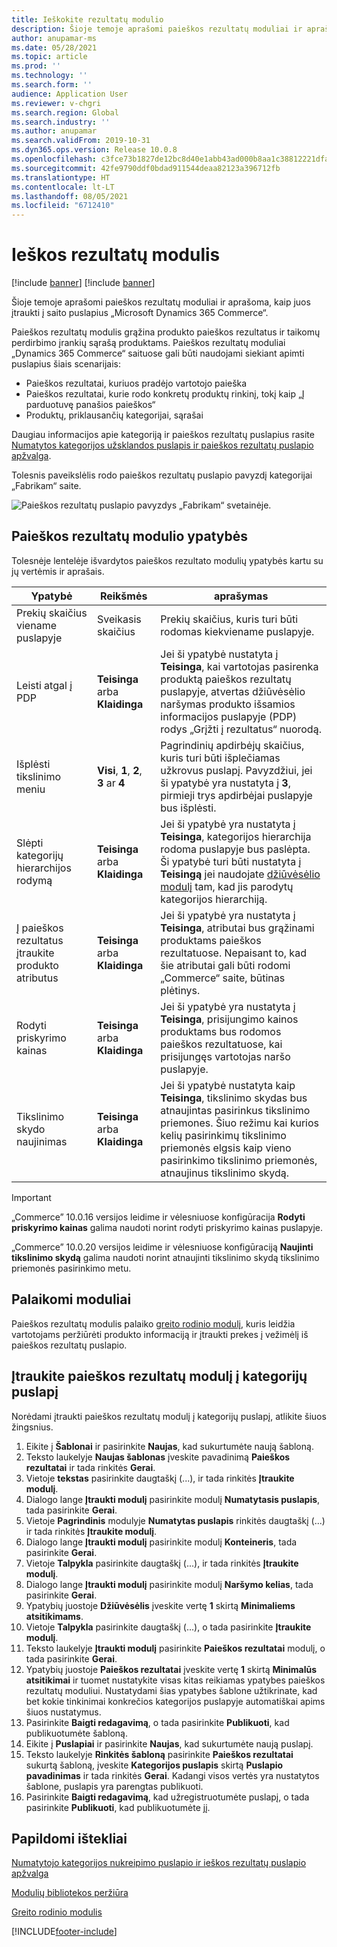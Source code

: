```yaml
---
title: Ieškokite rezultatų modulio
description: Šioje temoje aprašomi paieškos rezultatų moduliai ir aprašoma, kaip juos įtraukti į saito puslapius „Microsoft Dynamics 365 Commerce“.
author: anupamar-ms
ms.date: 05/28/2021
ms.topic: article
ms.prod: ''
ms.technology: ''
ms.search.form: ''
audience: Application User
ms.reviewer: v-chgri
ms.search.region: Global
ms.search.industry: ''
ms.author: anupamar
ms.search.validFrom: 2019-10-31
ms.dyn365.ops.version: Release 10.0.8
ms.openlocfilehash: c3fce73b1827de12bc8d40e1abb43ad000b8aa1c38812221dfae95010513ede1
ms.sourcegitcommit: 42fe9790ddf0bdad911544deaa82123a396712fb
ms.translationtype: HT
ms.contentlocale: lt-LT
ms.lasthandoff: 08/05/2021
ms.locfileid: "6712410"
---
```

# <a name="search-results-module"></a>Ieškos rezultatų modulis

[!include [banner](includes/banner.md)]
[!include [banner](includes/preview-banner.md)]

Šioje temoje aprašomi paieškos rezultatų moduliai ir aprašoma, kaip juos įtraukti į saito puslapius „Microsoft Dynamics 365 Commerce“.

Paieškos rezultatų modulis grąžina produkto paieškos rezultatus ir taikomų perdirbimo įrankių sąrašą produktams. Paieškos rezultatų moduliai „Dynamics 365 Commerce“ saituose gali būti naudojami siekiant apimti puslapius šiais scenarijais:

- Paieškos rezultatai, kuriuos pradėjo vartotojo paieška
- Paieškos rezultatai, kurie rodo konkretų produktų rinkinį, tokį kaip „Į parduotuvę panašios paieškos“
- Produktų, priklausančių kategorijai, sąrašai

Daugiau informacijos apie kategoriją ir paieškos rezultatų puslapius rasite [Numatytos kategorijos užsklandos puslapis ir paieškos rezultatų puslapio apžvalga](category-search-page-overview.md).

Tolesnis paveikslėlis rodo paieškos rezultatų puslapio pavyzdį kategorijai „Fabrikam“ saite.

![Paieškos rezultatų puslapio pavyzdys „Fabrikam“ svetainėje.](./media/SimpleCategoryLandingDressCategory.png)

## <a name="search-results-module-properties"></a>Paieškos rezultatų modulio ypatybės

Tolesnėje lentelėje išvardytos paieškos rezultato modulių ypatybės kartu su jų vertėmis ir aprašais.

| Ypatybė | Reikšmės | aprašymas |
|----------|--------|-------------|
| Prekių skaičius viename puslapyje | Sveikasis skaičius | Prekių skaičius, kuris turi būti rodomas kiekviename puslapyje. |
| Leisti atgal į PDP | **Teisinga** arba **Klaidinga** | Jei ši ypatybė nustatyta į **Teisinga**, kai vartotojas pasirenka produktą paieškos rezultatų puslapyje, atvertas džiūvėsėlio naršymas produkto išsamios informacijos puslapyje (PDP) rodys „Grįžti į rezultatus“ nuorodą. |
| Išplėsti tikslinimo meniu | **Visi**, **1**, **2**, **3** ar **4** | Pagrindinių apdirbėjų skaičius, kuris turi būti išplečiamas užkrovus puslapį. Pavyzdžiui, jei ši ypatybė yra nustatyta į **3**, pirmieji trys apdirbėjai puslapyje bus išplėsti. |
| Slėpti kategorijų hierarchijos rodymą | **Teisinga** arba **Klaidinga** | Jei ši ypatybė yra nustatyta į **Teisinga**, kategorijos hierarchija rodoma puslapyje bus paslėpta. Ši ypatybė turi būti nustatyta į **Teisingą** jei naudojate [džiūvėsėlio modulį](add-breadcrumb.md) tam, kad jis parodytų kategorijos hierarchiją.|
| Į paieškos rezultatus įtraukite produkto atributus | **Teisinga** arba **Klaidinga** | Jei ši ypatybė yra nustatyta į **Teisinga**, atributai bus grąžinami produktams paieškos rezultatuose. Nepaisant to, kad šie atributai gali būti rodomi „Commerce“ saite, būtinas plėtinys.|
| Rodyti priskyrimo kainas | **Teisinga** arba **Klaidinga** | Jei ši ypatybė yra nustatyta į **Teisinga**, prisijungimo kainos produktams bus rodomos paieškos rezultatuose, kai prisijungęs vartotojas naršo puslapyje. |
| Tikslinimo skydo naujinimas | **Teisinga** arba **Klaidinga** | Jei ši ypatybė nustatyta kaip **Teisinga**, tikslinimo skydas bus atnaujintas pasirinkus tikslinimo priemones. Šiuo režimu kai kurios kelių pasirinkimų tikslinimo priemonės elgsis kaip vieno pasirinkimo tikslinimo priemonės, atnaujinus tikslinimo skydą. |

> [!IMPORTANT]
> „Commerce” 10.0.16 versijos leidime ir vėlesniuose konfigūracija **Rodyti priskyrimo kainas** galima naudoti norint rodyti priskyrimo kainas puslapyje.
>
> „Commerce” 10.0.20 versijos leidime ir vėlesniuose konfigūraciją **Naujinti tikslinimo skydą** galima naudoti norint atnaujinti tikslinimo skydą tikslinimo priemonės pasirinkimo metu.

## <a name="supported-modules"></a>Palaikomi moduliai

Paieškos rezultatų modulis palaiko [greito rodinio modulį](quick-view-module.md), kuris leidžia vartotojams peržiūrėti produkto informaciją ir įtraukti prekes į vežimėlį iš paieškos rezultatų puslapio.

## <a name="add-a-search-results-module-to-a-category-page"></a>Įtraukite paieškos rezultatų modulį į kategorijų puslapį

Norėdami įtraukti paieškos rezultatų modulį į kategorijų puslapį, atlikite šiuos žingsnius.

1. Eikite į **Šablonai** ir pasirinkite **Naujas**, kad sukurtumėte naują šabloną.
1. Teksto laukelyje **Naujas šablonas** įveskite pavadinimą **Paieškos rezultatai** ir tada rinkitės **Gerai**.
1. Vietoje **tekstas** pasirinkite daugtaškį (...), ir tada rinkitės **Įtraukite modulį**.
1. Dialogo lange **Įtraukti modulį** pasirinkite modulį **Numatytasis puslapis**, tada pasirinkite **Gerai**.
1. Vietoje **Pagrindinis** modulyje **Numatytas puslapis** rinkitės daugtaškį (...) ir tada rinkitės **Įtraukite modulį**.
1. Dialogo lange **Įtraukti modulį** pasirinkite modulį **Konteineris**, tada pasirinkite **Gerai**.
1. Vietoje **Talpykla** pasirinkite daugtaškį (...), ir tada rinkitės **Įtraukite modulį**.
1. Dialogo lange **Įtraukti modulį** pasirinkite modulį **Naršymo kelias**, tada pasirinkite **Gerai**.
1. Ypatybių juostoje **Džiūvėsėlis** įveskite vertę **1** skirtą **Minimaliems atsitikimams**.
1. Vietoje **Talpykla** pasirinkite daugtaškį (...), o tada pasirinkite **Įtraukite modulį**.
1. Teksto laukelyje **Įtraukti modulį** pasirinkite **Paieškos rezultatai** modulį, o tada pasirinkite **Gerai**.
1. Ypatybių juostoje **Paieškos rezultatai** įveskite vertę **1** skirtą **Minimalūs atsitikimai** ir tuomet nustatykite visas kitas reikiamas ypatybes paieškos rezultatų moduliui. Nustatydami šias ypatybes šablone užtikrinate, kad bet kokie tinkinimai konkrečios kategorijos puslapyje automatiškai apims šiuos nustatymus.
1. Pasirinkite **Baigti redagavimą**, o tada pasirinkite **Publikuoti**, kad publikuotumėte šabloną.
1. Eikite į **Puslapiai** ir pasirinkite **Naujas**, kad sukurtumėte naują puslapį.
1. Teksto laukelyje **Rinkitės šabloną** pasirinkite **Paieškos rezultatai** sukurtą šabloną, įveskite **Kategorijos puslapis** skirtą **Puslapio pavadinimas** ir tada rinkitės **Gerai**. Kadangi visos vertės yra nustatytos šablone, puslapis yra parengtas publikuoti.
1. Pasirinkite **Baigti redagavimą**, kad užregistruotumėte puslapį, o tada pasirinkite **Publikuoti**, kad publikuotumėte jį.

## <a name="additional-resources"></a>Papildomi ištekliai

[Numatytojo kategorijos nukreipimo puslapio ir ieškos rezultatų puslapio apžvalga](category-search-page-overview.md)

[Modulių bibliotekos peržiūra](starter-kit-overview.md)

[Greito rodinio modulis](quick-view-module.md)


[!INCLUDE[footer-include](../includes/footer-banner.md)]
